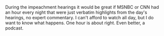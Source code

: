 During the impeachment hearings it would be great if MSNBC or CNN had an hour every night that were just verbatim highlights from the day's hearings, no expert commentary. I can't afford to watch all day, but I do want to know what happens. One hour is about right. Even better, a podcast. 
